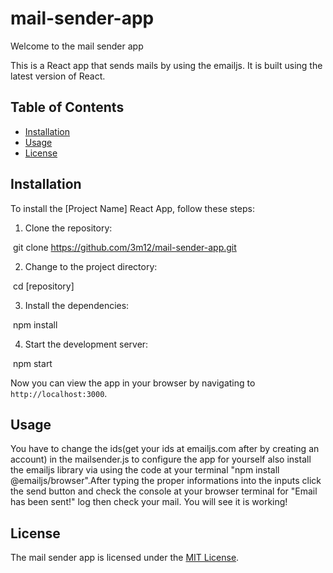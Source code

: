 # mail-sender-app
Welcome to the  mail sender app 

This is a React app that sends mails by using the emailjs. It is built using the latest version of React.

## Table of Contents

- [Installation](#installation)
- [Usage](#usage)
- [License](#license)

## Installation

To install the [Project Name] React App, follow these steps:

1. Clone the repository:


​
git clone https://github.com/3m12/mail-sender-app.git


2. Change to the project directory:


​
cd [repository]
​


3. Install the dependencies:


​
npm install
​


4. Start the development server:


​
npm start
​


Now you can view the app in your browser by navigating to `http://localhost:3000`.

## Usage

You have to change the ids(get your ids at emailjs.com after by creating an account) in the mailsender.js to configure the app for yourself also install the emailjs library via using the code at your terminal "npm install @emailjs/browser".After typing the proper informations into the inputs click the send button and check the console at your browser terminal for "Email has been sent!" log then check your mail. You will see it is working!

## License

The mail sender app is licensed under the [MIT License](LICENSE).